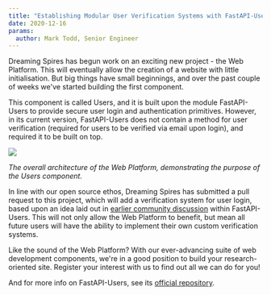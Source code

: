 ```yaml
---
title: "Establishing Modular User Verification Systems with FastAPI-Users"
date: 2020-12-16
params:
  author: Mark Todd, Senior Engineer
---
```


Dreaming Spires has begun work on an exciting new project - the Web Platform.
This will eventually allow the creation of a website with little initialisation.
But big things have small beginnings, and over the past couple of weeks we've started building the first component.

This component is called Users, and it is built upon the module FastAPI-Users to provide secure user login and authentication primitives.
However, in its current version, FastAPI-Users does not contain a method for user verification (required for users to be verified via email upon login), and required it to be built on top.

<img src="/assets/portfolio/fastapi_users/overall_architecture.png">

_The overall architecture of the Web Platform, demonstrating the purpose of the Users component._

In line with our open source ethos, Dreaming Spires has submitted a pull request to this project, which will add a verification system for user login, based upon an idea laid out in [earlier community discussion](https://github.com/frankie567/fastapi-users/issues/106) within FastAPI-Users.
This will not only allow the Web Platform to benefit, but mean all future users will have the ability to implement their own custom verification systems.

Like the sound of the Web Platform? With our ever-advancing suite of web development components, we're in a good position to build your research-oriented site.
Register your interest with us to find out all we can do for you!

And for more info on FastAPI-Users, see its [official repository](https://github.com/frankie567/fastapi-users).

